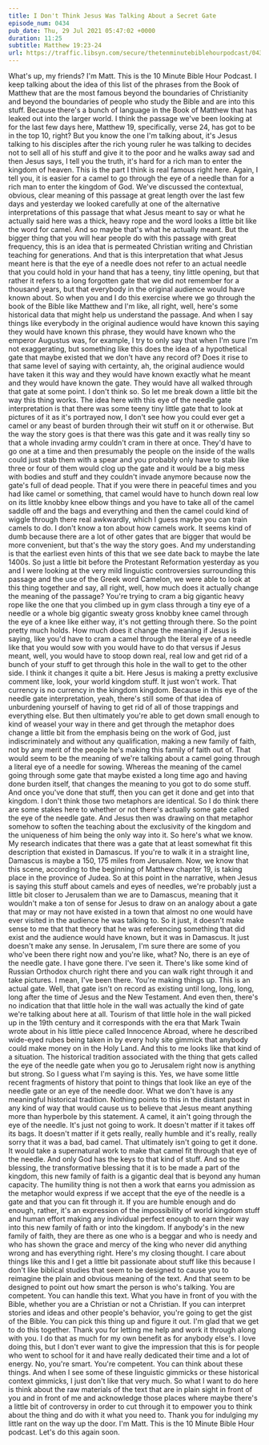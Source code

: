 ```yaml
---
title: I Don't Think Jesus Was Talking About a Secret Gate
episode_num: 0434
pub_date: Thu, 29 Jul 2021 05:47:02 +0000
duration: 11:25
subtitle: Matthew 19:23-24
url: https://traffic.libsyn.com/secure/thetenminutebiblehourpodcast/0434_-_I_Dont_Think_Jesus_Was_Talking_About_a_Secret_Gate.mp3
---
```


 What's up, my friends? I'm Matt. This is the 10 Minute Bible Hour Podcast. I keep talking about the idea of this list of the phrases from the Book of Matthew that are the most famous beyond the boundaries of Christianity and beyond the boundaries of people who study the Bible and are into this stuff. Because there's a bunch of language in the Book of Matthew that has leaked out into the larger world. I think the passage we've been looking at for the last few days here, Matthew 19, specifically, verse 24, has got to be in the top 10, right? But you know the one I'm talking about, it's Jesus talking to his disciples after the rich young ruler he was talking to decides not to sell all of his stuff and give it to the poor and he walks away sad and then Jesus says, I tell you the truth, it's hard for a rich man to enter the kingdom of heaven. This is the part I think is real famous right here. Again, I tell you, it is easier for a camel to go through the eye of a needle than for a rich man to enter the kingdom of God. We've discussed the contextual, obvious, clear meaning of this passage at great length over the last few days and yesterday we looked carefully at one of the alternative interpretations of this passage that what Jesus meant to say or what he actually said here was a thick, heavy rope and the word looks a little bit like the word for camel. And so maybe that's what he actually meant. But the bigger thing that you will hear people do with this passage with great frequency, this is an idea that is permeated Christian writing and Christian teaching for generations. And that is this interpretation that what Jesus meant here is that the eye of a needle does not refer to an actual needle that you could hold in your hand that has a teeny, tiny little opening, but that rather it refers to a long forgotten gate that we did not remember for a thousand years, but that everybody in the original audience would have known about. So when you and I do this exercise where we go through the book of the Bible like Matthew and I'm like, all right, well, here's some historical data that might help us understand the passage. And when I say things like everybody in the original audience would have known this saying they would have known this phrase, they would have known who the emperor Augustus was, for example, I try to only say that when I'm sure I'm not exaggerating, but something like this does the idea of a hypothetical gate that maybe existed that we don't have any record of? Does it rise to that same level of saying with certainty, ah, the original audience would have taken it this way and they would have known exactly what he meant and they would have known the gate. They would have all walked through that gate at some point. I don't think so. So let me break down a little bit the way this thing works. The idea here with this eye of the needle gate interpretation is that there was some teeny tiny little gate that to look at pictures of it as it's portrayed now, I don't see how you could ever get a camel or any beast of burden through their wit stuff on it or otherwise. But the way the story goes is that there was this gate and it was really tiny so that a whole invading army couldn't cram in there at once. They'd have to go one at a time and then presumably the people on the inside of the walls could just stab them with a spear and you probably only have to stab like three or four of them would clog up the gate and it would be a big mess with bodies and stuff and they couldn't invade anymore because now the gate's full of dead people. That if you were there in peaceful times and you had like camel or something, that camel would have to hunch down real low on its little knobby knee elbow things and you have to take all of the camel saddle off and the bags and everything and then the camel could kind of wiggle through there real awkwardly, which I guess maybe you can train camels to do. I don't know a ton about how camels work. It seems kind of dumb because there are a lot of other gates that are bigger that would be more convenient, but that's the way the story goes. And my understanding is that the earliest even hints of this that we see date back to maybe the late 1400s. So just a little bit before the Protestant Reformation yesterday as you and I were looking at the very mild linguistic controversies surrounding this passage and the use of the Greek word Camelon, we were able to look at this thing together and say, all right, well, how much does it actually change the meaning of the passage? You're trying to cram a big gigantic heavy rope like the one that you climbed up in gym class through a tiny eye of a needle or a whole big gigantic sweaty gross knobby knee camel through the eye of a knee like either way, it's not getting through there. So the point pretty much holds. How much does it change the meaning if Jesus is saying, like you'd have to cram a camel through the literal eye of a needle like that you would sow with you would have to do that versus if Jesus meant, well, you would have to stoop down real, real low and get rid of a bunch of your stuff to get through this hole in the wall to get to the other side. I think it changes it quite a bit. Here Jesus is making a pretty exclusive comment like, look, your world kingdom stuff. It just won't work. That currency is no currency in the kingdom kingdom. Because in this eye of the needle gate interpretation, yeah, there's still some of that idea of unburdening yourself of having to get rid of all of those trappings and everything else. But then ultimately you're able to get down small enough to kind of weasel your way in there and get through the metaphor does change a little bit from the emphasis being on the work of God, just indiscriminately and without any qualification, making a new family of faith, not by any merit of the people he's making this family of faith out of. That would seem to be the meaning of we're talking about a camel going through a literal eye of a needle for sowing. Whereas the meaning of the camel going through some gate that maybe existed a long time ago and having done burden itself, that changes the meaning to you got to do some stuff. And once you've done that stuff, then you can get it done and get into that kingdom. I don't think those two metaphors are identical. So I do think there are some stakes here to whether or not there's actually some gate called the eye of the needle gate. And Jesus then was drawing on that metaphor somehow to soften the teaching about the exclusivity of the kingdom and the uniqueness of him being the only way into it. So here's what we know. My research indicates that there was a gate that at least somewhat fit this description that existed in Damascus. If you're to walk it in a straight line, Damascus is maybe a 150, 175 miles from Jerusalem. Now, we know that this scene, according to the beginning of Matthew chapter 19, is taking place in the province of Judea. So at this point in the narrative, when Jesus is saying this stuff about camels and eyes of needles, we're probably just a little bit closer to Jerusalem than we are to Damascus, meaning that it wouldn't make a ton of sense for Jesus to draw on an analogy about a gate that may or may not have existed in a town that almost no one would have ever visited in the audience he was talking to. So it just, it doesn't make sense to me that that theory that he was referencing something that did exist and the audience would have known, but it was in Damascus. It just doesn't make any sense. In Jerusalem, I'm sure there are some of you who've been there right now and you're like, what? No, there is an eye of the needle gate. I have gone there. I've seen it. There's like some kind of Russian Orthodox church right there and you can walk right through it and take pictures. I mean, I've been there. You're making things up. This is an actual gate. Well, that gate isn't on record as existing until long, long, long, long after the time of Jesus and the New Testament. And even then, there's no indication that that little hole in the wall was actually the kind of gate we're talking about here at all. Tourism of that little hole in the wall picked up in the 19th century and it corresponds with the era that Mark Twain wrote about in his little piece called Innocence Abroad, where he described wide-eyed rubes being taken in by every holy site gimmick that anybody could make money on in the Holy Land. And this to me looks like that kind of a situation. The historical tradition associated with the thing that gets called the eye of the needle gate when you go to Jerusalem right now is anything but strong. So I guess what I'm saying is this. Yes, we have some little recent fragments of history that point to things that look like an eye of the needle gate or an eye of the needle door. What we don't have is any meaningful historical tradition. Nothing points to this in the distant past in any kind of way that would cause us to believe that Jesus meant anything more than hyperbole by this statement. A camel, it ain't going through the eye of the needle. It's just not going to work. It doesn't matter if it takes off its bags. It doesn't matter if it gets really, really humble and it's really, really sorry that it was a bad, bad camel. That ultimately isn't going to get it done. It would take a supernatural work to make that camel fit through that eye of the needle. And only God has the keys to that kind of stuff. And so the blessing, the transformative blessing that it is to be made a part of the kingdom, this new family of faith is a gigantic deal that is beyond any human capacity. The humility thing is not then a work that earns you admission as the metaphor would express if we accept that the eye of the needle is a gate and that you can fit through it. If you are humble enough and do enough, rather, it's an expression of the impossibility of world kingdom stuff and human effort making any individual perfect enough to earn their way into this new family of faith or into the kingdom. If anybody's in the new family of faith, they are there as one who is a beggar and who is needy and who has shown the grace and mercy of the king who never did anything wrong and has everything right. Here's my closing thought. I care about things like this and I get a little bit passionate about stuff like this because I don't like biblical studies that seem to be designed to cause you to reimagine the plain and obvious meaning of the text. And that seem to be designed to point out how smart the person is who's talking. You are competent. You can handle this text. What you have in front of you with the Bible, whether you are a Christian or not a Christian. If you can interpret stories and ideas and other people's behavior, you're going to get the gist of the Bible. You can pick this thing up and figure it out. I'm glad that we get to do this together. Thank you for letting me help and work it through along with you. I do that as much for my own benefit as for anybody else's. I love doing this, but I don't ever want to give the impression that this is for people who went to school for it and have really dedicated their time and a lot of energy. No, you're smart. You're competent. You can think about these things. And when I see some of these linguistic gimmicks or these historical context gimmicks, I just don't like that very much. So what I want to do here is think about the raw materials of the text that are in plain sight in front of you and in front of me and acknowledge those places where maybe there's a little bit of controversy in order to cut through it to empower you to think about the thing and do with it what you need to. Thank you for indulging my little rant on the way up the door. I'm Matt. This is the 10 Minute Bible Hour podcast. Let's do this again soon.